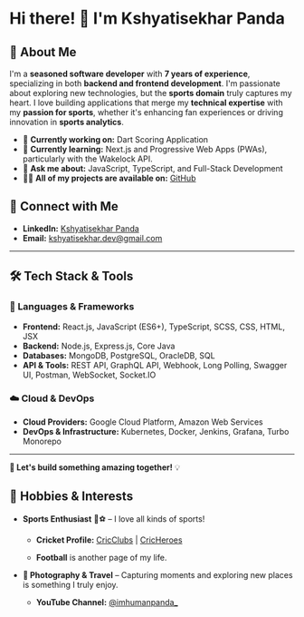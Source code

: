 # Hi there! 👋 I'm Kshyatisekhar Panda

## 🚀 About Me

I'm a **seasoned software developer** with **7 years of experience**, specializing in both **backend and frontend development**. I'm passionate about exploring new technologies, but the **sports domain** truly captures my heart. I love building applications that merge my **technical expertise** with my **passion for sports**, whether it's enhancing fan experiences or driving innovation in **sports analytics**.

- 🔭 **Currently working on:** Dart Scoring Application
- 🌱 **Currently learning:** Next.js and Progressive Web Apps (PWAs), particularly with the Wakelock API.
- 💬 **Ask me about:** JavaScript, TypeScript, and Full-Stack Development
- 👨‍💻 **All of my projects are available on:** [GitHub](https://github.com/kshyatisekhar-panda)

## 💌 Connect with Me

- **LinkedIn:** [Kshyatisekhar Panda](https://www.linkedin.com/in/kshyatisekhar-panda-589973145)
- **Email:** [kshyatisekhar.dev@gmail.com](mailto:kshyatisekhar.dev@gmail.com)

---

## 🛠️ Tech Stack & Tools

### 🚀 Languages & Frameworks
- **Frontend:** React.js, JavaScript (ES6+), TypeScript, SCSS, CSS, HTML, JSX
- **Backend:** Node.js, Express.js, Core Java
- **Databases:** MongoDB, PostgreSQL, OracleDB, SQL
- **API & Tools:** REST API, GraphQL API, Webhook, Long Polling, Swagger UI, Postman, WebSocket, Socket.IO

### ☁️ Cloud & DevOps
- **Cloud Providers:** Google Cloud Platform, Amazon Web Services
- **DevOps & Infrastructure:** Kubernetes, Docker, Jenkins, Grafana, Turbo Monorepo

---

**🚀 Let's build something amazing together!** 💡

## 🎯 Hobbies & Interests



- **Sports Enthusiast** 🏏⚽ – I love all kinds of sports!  

  - **Cricket Profile:** [CricClubs](https://cricclubs.com/cricketse/viewPlayer.do?playerId=3361996&clubId=8318) | [CricHeroes](https://cricheroes.com/player-profile/3079903/kshyatisekhar-panda/stats)  

  - **Football** is another page of my life.  



- **📸 Photography & Travel** – Capturing moments and exploring new places is something I truly enjoy.  

  - **YouTube Channel:** [@imhumanpanda_](https://www.youtube.com/@imhumanpanda_)


